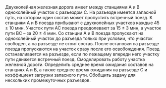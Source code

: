 Двухколейная железная дорога имеет между станциями А и В одноколейный участок с разъездом С. На разъезде имеется запасной путь, на котором один состав может пропустить встречный поезд. К станциям А и В поезда прибывают с двухколейных участков каждые 45 ± 10 мин. Участок пути АС поезда преодолевают за 15 ± 3 мин, а участок пути ВС – за 20 ± 4 мин. Со станции А и В поезда пропускают на одноколейный участок до разъезда только при условии, что участок свободен, а на разъезде не стоит состав. После остановки на разъезде поезда пропускаются на участок сразу после его освобождения. Поезд останавливается на разъезде, если по лежащему впереди него участку пути движется встречный поезд.
Смоделировать работу участка железной дороги. Определить среднее время ожидания составов на станциях А и В, а также среднее время ожидания на разъезде С и коэффициент загрузки запасного пути. Обобщить задачу для нескольких промежуточных разъездов.
